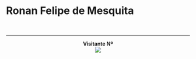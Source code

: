 # Ronan Felipe de Mesquita

 <br/>
 
--------------------------

</p> 
 <p align="center"> 
  <b>Visitante Nº</b><br>
    <img src="https://profile-counter.glitch.me/Ronanfmesquita/count.svg" />
</p>

